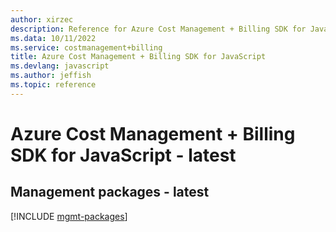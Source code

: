 ```yaml
---
author: xirzec
description: Reference for Azure Cost Management + Billing SDK for JavaScript
ms.data: 10/11/2022
ms.service: costmanagement+billing
title: Azure Cost Management + Billing SDK for JavaScript
ms.devlang: javascript
ms.author: jeffish
ms.topic: reference
---
```

# Azure Cost Management + Billing SDK for JavaScript - latest

## Management packages - latest
[!INCLUDE [mgmt-packages](cost-management-+-billing-mgmt-index.md)]